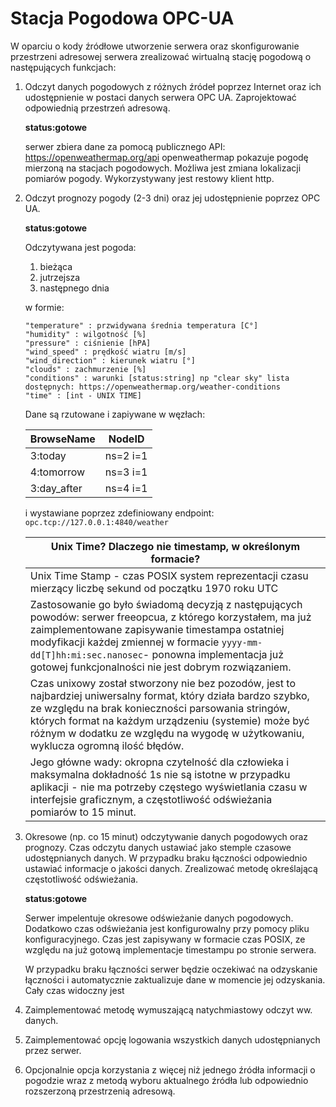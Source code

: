 # Stacja Pogodowa OPC-UA
W oparciu o kody źródłowe utworzenie serwera oraz skonfigurowanie przestrzeni adresowej serwera zrealizować wirtualną stację pogodową o następujących funkcjach:

1. Odczyt danych pogodowych z różnych źródeł poprzez Internet oraz ich udostępnienie w postaci danych serwera OPC UA. Zaprojektować odpowiednią przestrzeń adresową.

    **status:gotowe**    
    
    serwer zbiera dane za pomocą publicznego  API: <https://openweathermap.org/api> openweathermap pokazuje pogodę mierzoną na stacjach pogodowych. Możliwa jest zmiana lokalizacji pomiarów pogody.
	Wykorzystywany jest restowy klient http. 


1. Odczyt prognozy pogody (2-3 dni) oraz jej udostępnienie poprzez OPC UA.

    **status:gotowe**    

    Odczytywana jest pogoda: 
    1. bieżąca
    1. jutrzejsza
    1. następnego dnia
       
    w formie:
    ```
    "temperature" : przwidywana średnia temperatura [C°]
    "humidity" : wilgotność [%]
    "pressure" : ciśnienie [hPA]
    "wind_speed" : prędkość wiatru [m/s]
    "wind_direction" : kierunek wiatru [°] 
    "clouds" : zachmurzenie [%] 
    "conditions" : warunki [status:string] np "clear sky" lista dostępnych: https://openweathermap.org/weather-conditions
    "time" : [int - UNIX TIME]
    ```
	Dane są rzutowane i zapiywane w węzłach:

	| BrowseName | NodeID   |
	|---|---|
	| 3:today |  ns=2 i=1|
	| 4:tomorrow | ns=3 i=1 |
	| 3:day_after | ns=4 i=1 |

	 i wystawiane poprzez zdefiniowany endpoint: ```opc.tcp://127.0.0.1:4840/weather```
	 
	 | Unix Time? Dlaczego nie timestamp, w określonym formacie? |
	 | --- |
	 |  Unix Time Stamp - czas POSIX system reprezentacji czasu mierzący liczbę sekund od początku 1970 roku UTC | 
	 | Zastosowanie go było świadomą decyzją z następujących powodów: serwer freeopcua, z którego korzystałem, ma już zaimplementowane zapisywanie timestampa ostatniej modyfikacji każdej zmiennej w formacie `yyyy-mm-dd[T]hh:mi:sec.nanosec`-  ponowna implementacja już gotowej funkcjonalności nie jest dobrym rozwiązaniem. 
	 |Czas unixowy został stworzony nie bez pozodów, jest to najbardziej uniwersalny format, który działa bardzo szybko, ze względu na brak konieczności parsowania stringów, których format na każdym urządzeniu (systemie) może być różnym w dodatku ze względu na wygodę w użytkowaniu, wyklucza ogromną ilość błędów.|
	 |Jego główne wady: okropna czytelność dla człowieka i maksymalna dokładność 1s nie są istotne w przypadku aplikacji - nie ma potrzeby częstego wyświetlania czasu w interfejsie graficznym, a częstotliwość odświeżania pomiarów to 15 minut.| 
    
1. Okresowe (np. co 15 minut) odczytywanie danych pogodowych oraz prognozy. Czas odczytu danych ustawiać jako stemple czasowe udostępnianych danych. W przypadku braku łączności odpowiednio ustawiać informacje o jakości danych. Zrealizować metodę określającą częstotliwość odświeżania.

    **status:gotowe**
    
    Serwer impelentuje okresowe odświeżanie danych pogodowych. Dodatkowo czas odświeżania jest konfigurowalny przy pomocy pliku konfiguracyjnego.
    Czas jest zapisywany w formacie czas POSIX, ze względu na już gotową implementacje timestampu po stronie serwera. 
    
    W przypadku braku łączności serwer będzie oczekiwać na odzyskanie łączności i automatycznie zaktualizuje dane w momencie jej odzyskania. Cały czas widoczny jest 


1. Zaimplementować metodę wymuszającą natychmiastowy odczyt ww. danych.

1. Zaimplementować opcję logowania wszystkich danych udostępnianych przez serwer.

1. Opcjonalnie opcja korzystania z więcej niż jednego źródła informacji o pogodzie wraz z metodą wyboru aktualnego źródła lub odpowiednio rozszerzoną przestrzenią adresową.